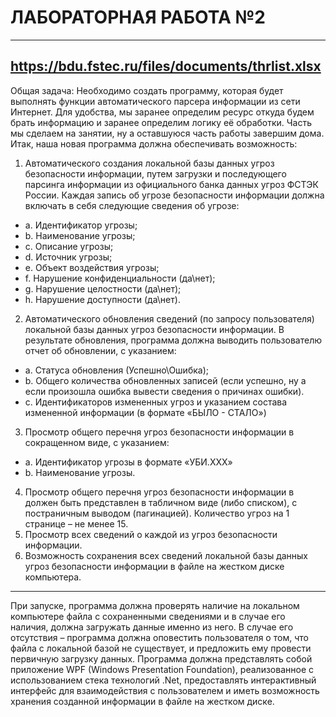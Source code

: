 # ЛАБОРАТОРНАЯ РАБОТА №2
- - -
https://bdu.fstec.ru/files/documents/thrlist.xlsx
-
Общая задача:
Необходимо создать программу, которая будет выполнять функции автоматического 
парсера информации из сети Интернет. Для удобства, мы заранее определим ресурс откуда 
будем брать информацию и заранее определим логику её обработки. Часть мы сделаем на 
занятии, ну а оставшуюся часть работы завершим дома. Итак, наша новая программа
должна обеспечивать возможность:
1) Автоматического создания локальной базы данных угроз безопасности 
информации, путем загрузки и последующего парсинга информации из официального 
банка данных угроз ФСТЭК России. Каждая запись об угрозе безопасности информации 
должна включать в себя следующие сведения об угрозе:
- a. Идентификатор угрозы;
- b. Наименование угрозы;
- c. Описание угрозы;
- d. Источник угрозы;
- e. Объект воздействия угрозы;
- f. Нарушение конфиденциальности (да\нет);
- g. Нарушение целостности (да\нет);
- h. Нарушение доступности (да\нет).
2) Автоматического обновления сведений (по запросу пользователя) локальной 
базы данных угроз безопасности информации. В результате обновления, программа должна 
выводить пользователю отчет об обновлении, с указанием:
- a. Статуса обновления (Успешно\Ошибка);
- b. Общего количества обновленных записей (если успешно, ну а если 
произошла ошибка вывести сведения о причинах ошибки).
- c. Идентификаторов измененных угроз и указанием состава измененной 
информации (в формате «БЫЛО - СТАЛО»)
3) Просмотр общего перечня угроз безопасности информации в сокращенном 
виде, с указанием:
- a. Идентификатор угрозы в формате «УБИ.ХХХ»
- b. Наименование угрозы.
4) Просмотр общего перечня угроз безопасности информации в должен быть 
представлен в табличном виде (либо списком), с постраничным выводом (пагинацией). 
Количество угроз на 1 странице – не менее 15.
5) Просмотр всех сведений о каждой из угроз безопасности информации.
6) Возможность сохранения всех сведений локальной базы данных угроз 
безопасности информации в файле на жестком диске компьютера.
- - -
<dr>
  При запуске, программа должна проверять наличие на локальном компьютере файла 
с сохраненными сведениями и в случае его наличия, должна загружать данные именно из 
него. В случае его отсутствия – программа должна оповестить пользователя о том, что 
файла с локальной базой не существует, и предложить ему провести первичную загрузку 
данных. Программа должна представлять собой приложение WPF (Windows Presentation
Foundation), реализованное с использованием стека технологий .Net, предоставлять 
интерактивный интерфейс для взаимодействия с пользователем и иметь возможность 
хранения созданной информации в файле на жестком диске.
